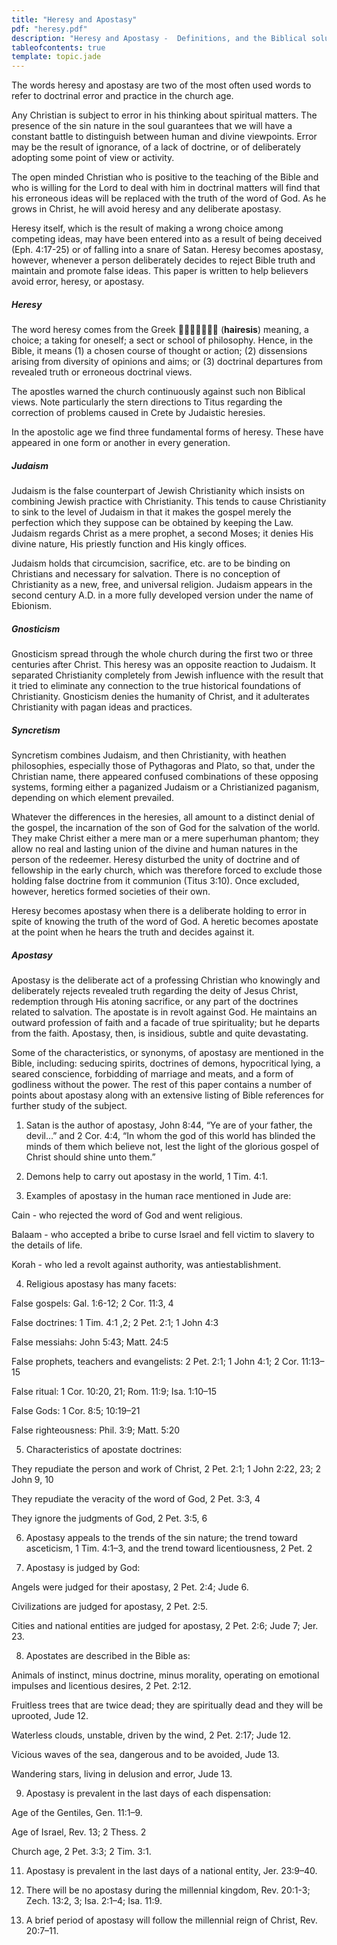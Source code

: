 ```yaml
---
title: "Heresy and Apostasy"
pdf: "heresy.pdf"
description: "Heresy and Apostasy -  Definitions, and the Biblical solution to the problem of apostasy in the local church."
tableofcontents: true
template: topic.jade
---
```


The words heresy and apostasy are two of the most often used words to
refer to doctrinal error and practice in the church age.

Any Christian is subject to error in his thinking about spiritual
matters. The presence of the sin nature in the soul guarantees that we
will have a constant battle to distinguish between human and divine
viewpoints. Error may be the result of ignorance, of a lack of doctrine,
or of deliberately adopting some point of view or activity.

The open minded Christian who is positive to the teaching of the Bible
and who is willing for the Lord to deal with him in doctrinal matters
will find that his erroneous ideas will be replaced with the truth of
the word of God. As he grows in Christ, he will avoid heresy and any
deliberate apostasy.

Heresy itself, which is the result of making a wrong choice among
competing ideas, may have been entered into as a result of being
deceived (Eph. 4:17-25) or of falling into a snare of Satan. Heresy
becomes apostasy, however, whenever a person deliberately decides to
re­ject Bible truth and maintain and promote false ideas. This paper is
written to help believers avoid error, heresy, or apostasy.

##### Heresy

The word heresy comes from the Greek  (**hairesis**) meaning, a
choice; a tak­ing for oneself; a sect or school of philoso­phy. Hence,
in the Bible, it means (1) a cho­sen course of thought or action; (2)
dissensions arising from diversity of opinions and aims; or (3)
doctrinal departures from revealed truth or erroneous doctrinal views.

The apostles warned the church continu­ously against such non Biblical
views. Note particularly the stern directions to Titus regard­ing the
correction of problems caused in Crete by Judaistic heresies.

In the apostolic age we find three funda­mental forms of heresy. These
have appeared in one form or another in every generation.

##### Judaism


Judaism is the false counterpart of Jewish Christianity which insists on
combining Jewish practice with Christianity. This tends to cause
Christianity to sink to the level of Judaism in that it makes the gospel
merely the perfection which they suppose can be obtained by keep­ing the
Law. Judaism regards Christ as a mere prophet, a second Moses; it denies
His divine nature, His priestly function and His kingly offices.

Judaism holds that circumcision, sacrifice, etc. are to be binding on
Christians and neces­sary for salvation. There is no conception of
Christianity as a new, free, and universal reli­gion. Judaism appears in
the second century A.D. in a more fully developed version under the name
of Ebionism.

##### Gnosticism

Gnosticism spread through the whole church during the first two or three
centuries after Christ. This heresy was an opposite re­action to
Judaism. It separated Christianity completely from Jewish influence with
the re­sult that it tried to eliminate any connection to the true
historical foundations of Christianity. Gnosticism denies the humanity
of Christ, and it adulterates Christianity with pagan ideas and
practices.

##### Syncretism

Syncretism combines Judaism, and then Christianity, with heathen
philosophies, espe­cially those of Pythagoras and Plato, so that, under
the Christian name, there appeared con­fused combinations of these
opposing systems, forming either a paganized Judaism or a Christianized
paganism, depending on which element prevailed.

Whatever the differences in the heresies, all amount to a distinct
denial of the gospel, the incarnation of the son of God for the
sal­vation of the world. They make Christ either a mere man or a mere
superhuman phantom; they allow no real and lasting union of the divine
and human natures in the person of the redeemer. Heresy disturbed the
unity of doc­trine and of fellowship in the early church, which was
therefore forced to exclude those holding false doctrine from it
communion (Titus 3:10). Once excluded, however, heretics formed
societies of their own.

Heresy becomes apostasy when there is a deliberate holding to error in
spite of knowing the truth of the word of God. A heretic be­comes
apostate at the point when he hears the truth and decides against it.

##### Apostasy

Apostasy is the deliberate act of a profess­ing Christian who knowingly
and deliberately rejects revealed truth regarding the deity of Jesus
Christ, redemption through His atoning sacrifice, or any part of the
doctrines related to salvation. The apostate is in revolt against God.
He maintains an outward profession of faith and a facade of true
spirituality; but he departs from the faith. Apostasy, then, is
in­sidious, subtle and quite devastating.

Some of the characteristics, or synonyms, of apostasy are mentioned in
the Bible, includ­ing: seducing spirits, doctrines of demons,
hypocritical lying, a seared conscience, forbid­ding of marriage and
meats, and a form of godliness without the power. The rest of this paper
contains a number of points about apostasy along with an extensive
listing of Bible references for further study of the subject.

1. Satan is the author of apostasy, John 8:44, “Ye are of your father,
the devil…” and 2 Cor. 4:4, “In whom the god of this world has blinded
the minds of them which be­lieve not, lest the light of the glorious
gospel of Christ should shine unto them.”

2. Demons help to carry out apostasy in the world, 1 Tim. 4:1.

3. Examples of apostasy in the human race mentioned in Jude are:

Cain - who rejected the word of God and went religious.

Balaam - who accepted a bribe to curse Israel and fell victim to slavery
to the de­tails of life.

Korah - who led a revolt against authority, was antiestablishment.

4. Religious apostasy has many facets:

False gospels: Gal. 1:6-12; 2 Cor. 11:3, 4

False doctrines: 1 Tim. 4:1 ,2; 2 Pet. 2:1; 1 John 4:3

False messiahs: John 5:43; Matt. 24:5

False prophets, teachers and evangelists: 2 Pet. 2:1; 1 John 4:1; 2 Cor.
11:13–15

False ritual: 1 Cor. 10:20, 21; Rom. 11:9; Isa. 1:10–15

False Gods: 1 Cor. 8:5; 10:19–21

False righteousness: Phil. 3:9; Matt. 5:20

5. Characteristics of apostate doctrines:

They repudiate the person and work of Christ, 2 Pet. 2:1; 1 John 2:22,
23; 2 John 9, 10

They repudiate the veracity of the word of God, 2 Pet. 3:3, 4

They ignore the judgments of God, 2 Pet. 3:5, 6

6. Apostasy appeals to the trends of the sin nature; the trend toward
asceticism, 1 Tim. 4:1–3, and the trend toward licentiousness, 2 Pet. 2

7. Apostasy is judged by God:

Angels were judged for their apostasy, 2 Pet. 2:4; Jude 6.

Civilizations are judged for apostasy, 2 Pet. 2:5.

Cities and national entities are judged for apostasy, 2 Pet. 2:6; Jude
7; Jer. 23.

8. Apostates are described in the Bible as:

Animals of instinct, minus doctrine, minus morality, operating on
emotional impulses and licentious desires, 2 Pet. 2:12.

Fruitless trees that are twice dead; they are spiritually dead and they
will be uprooted, Jude 12.

Waterless clouds, unstable, driven by the wind, 2 Pet. 2:17; Jude 12.

Vicious waves of the sea, dangerous and to be avoided, Jude 13.

Wandering stars, living in delusion and er­ror, Jude 13.

9. Apostasy is prevalent in the last days of each dispensation:

Age of the Gentiles, Gen. 11:1–9.

Age of Israel, Rev. 13; 2 Thess. 2

Church age, 2 Pet. 3:3; 2 Tim. 3:1.

11. Apostasy is prevalent in the last days of a national entity, Jer.
23:9–40.

12. There will be no apostasy during the millennial kingdom, Rev.
20:1-3; Zech. 13:2, 3; Isa. 2:1–4; Isa. 11:9.

13. A brief period of apostasy will follow the millennial reign of
Christ, Rev. 20:7–11.

